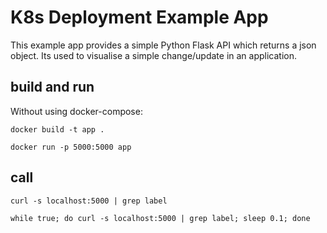 # K8s Deployment Example App

This example app provides a simple Python Flask API which returns a json object.
Its used to visualise a simple change/update in an application.


## build and run
Without using docker-compose:
```
docker build -t app .

docker run -p 5000:5000 app
```

## call
```
curl -s localhost:5000 | grep label

while true; do curl -s localhost:5000 | grep label; sleep 0.1; done
```
